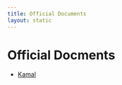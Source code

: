 ```yaml
---
title: Official Documents
layout: static
---
```


# Official Docments

* [Kamal](https://kamal-deploy.org)
